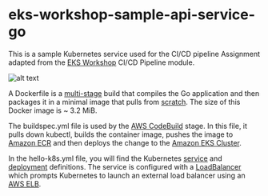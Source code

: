 # eks-workshop-sample-api-service-go

This is a sample Kubernetes service used for the CI/CD pipeline Assignment adapted from the [EKS Workshop](https://eksworkshop.com/) CI/CD Pipeline module.

![alt text](https://mk-new-configbucket.s3.amazonaws.com/assignment/templates/main/Assignmentdiagram.jpg)

A Dockerfile is a [multi-stage](https://docs.docker.com/develop/develop-images/multistage-build/) build that compiles the Go application and then packages it in a minimal image that pulls from [scratch](https://hub.docker.com/_/scratch/).
The size of this Docker image is ~ 3.2 MiB.

The buildspec.yml file is used by the [AWS CodeBuild](https://aws.amazon.com/codebuild/) stage. In this file, it pulls down
kubectl, builds the container image, pushes the image to [Amazon ECR](https://aws.amazon.com/ecr/) and then deploys the change to the
[Amazon EKS Cluster](https://aws.amazon.com/eks/).

In the hello-k8s.yml file, you will find the Kubernetes [service](https://kubernetes.io/docs/concepts/services-networking/service/) and
[deployment](https://kubernetes.io/docs/concepts/workloads/controllers/deployment/) definitions. The service is configured with
a [LoadBalancer](https://kubernetes.io/docs/tasks/access-application-cluster/create-external-load-balancer/) which prompts Kubernetes
to launch an external load balancer using an [AWS ELB](https://aws.amazon.com/elasticloadbalancing/).
